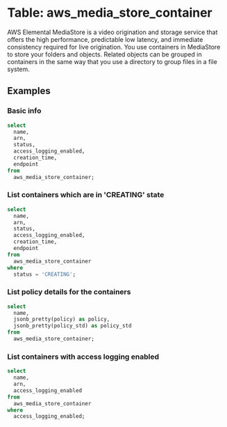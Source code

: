 # Table: aws_media_store_container

AWS Elemental MediaStore is a video origination and storage service that offers the high performance, predictable low latency, and immediate consistency required for live origination. You use containers in MediaStore to store your folders and objects. Related objects can be grouped in containers in the same way that you use a directory to group files in a file system. 

## Examples

### Basic info

```sql
select
  name,
  arn,
  status,
  access_logging_enabled,
  creation_time,
  endpoint
from
  aws_media_store_container;
```

### List containers which are in 'CREATING' state

```sql
select
  name,
  arn,
  status,
  access_logging_enabled,
  creation_time,
  endpoint
from
  aws_media_store_container
where
  status = 'CREATING';
```

### List policy details for the containers

```sql
select
  name,
  jsonb_pretty(policy) as policy,
  jsonb_pretty(policy_std) as policy_std
from
  aws_media_store_container;
```

### List containers with access logging enabled

```sql
select
  name,
  arn,
  access_logging_enabled
from
  aws_media_store_container
where
  access_logging_enabled;
```
